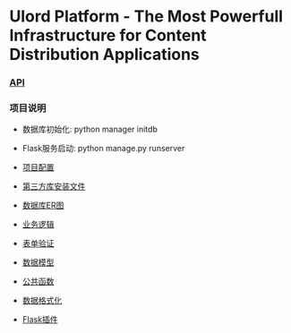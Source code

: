 # Ulord Platform - The Most Powerfull Infrastructure for Content Distribution Applications





### [API](.API.md)

### 项目说明

- 数据库初始化: python manager initdb

- Flask服务启动: python manage.py runserver

- [项目配置](./config.py)
- [第三方库安装文件](./requirements.txt)
- [数据库ER图](./DBER.png)
- [业务逻辑](./ulord/)
- [表单验证](./ulord/forms)
- [数据模型](./ulord/models)
- [公共函数](./ulord/utils)
- [数据格式化](./ulord/schema)
- [Flask插件](./ulord/extensions)

